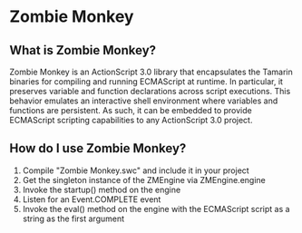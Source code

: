 Zombie Monkey
=============

What is Zombie Monkey?
----------------------

Zombie Monkey is an ActionScript 3.0 library that encapsulates the Tamarin binaries for compiling and running ECMAScript at runtime. In particular, it preserves variable and function declarations across script executions. This behavior emulates an interactive shell environment where variables and functions are persistent. As such, it can be embedded to provide ECMAScript scripting capabilities to any ActionScript 3.0 project.

How do I use Zombie Monkey?
---------------------------

1. Compile "Zombie Monkey.swc" and include it in your project
2. Get the singleton instance of the ZMEngine via ZMEngine.engine
3. Invoke the startup() method on the engine
4. Listen for an Event.COMPLETE event
5. Invoke the eval() method on the engine with the ECMAScript script as a string as the first argument
